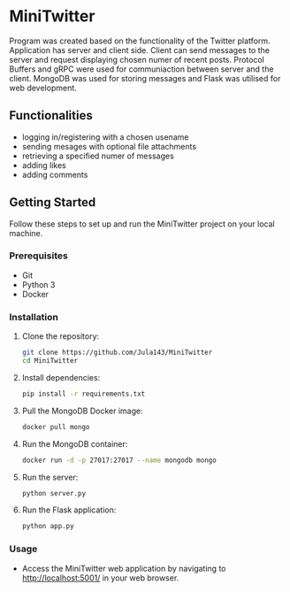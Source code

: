 # MiniTwitter
Program was created based on the functionality of the Twitter platform. Application has server and client side. Client can send messages to the server and request displaying chosen numer of recent posts. Protocol Buffers and gRPC were used for communiaction between server and the client. MongoDB was used for storing messages and Flask was utilised for web development.

## Functionalities
- logging in/registering with a chosen usename
- sending mesages with optional file attachments
- retrieving a specified numer of messages
- adding likes
- adding comments


## Getting Started

Follow these steps to set up and run the MiniTwitter project on your local machine.

### Prerequisites

- Git
- Python 3
- Docker

### Installation

1. Clone the repository:
    ```bash
    git clone https://github.com/Jula143/MiniTwitter
    cd MiniTwitter
    ```

2. Install dependencies:
    ```bash
    pip install -r requirements.txt
    ```

3. Pull the MongoDB Docker image:
    ```bash
    docker pull mongo
    ```

4. Run the MongoDB container:
    ```bash
    docker run -d -p 27017:27017 --name mongodb mongo
    ```

5. Run the server:
    ```bash
    python server.py
    ```

6. Run the Flask application:
    ```bash
    python app.py
    ```

### Usage
- Access the MiniTwitter web application by navigating to [http://localhost:5001/](http://localhost:5001/) in your web browser.

